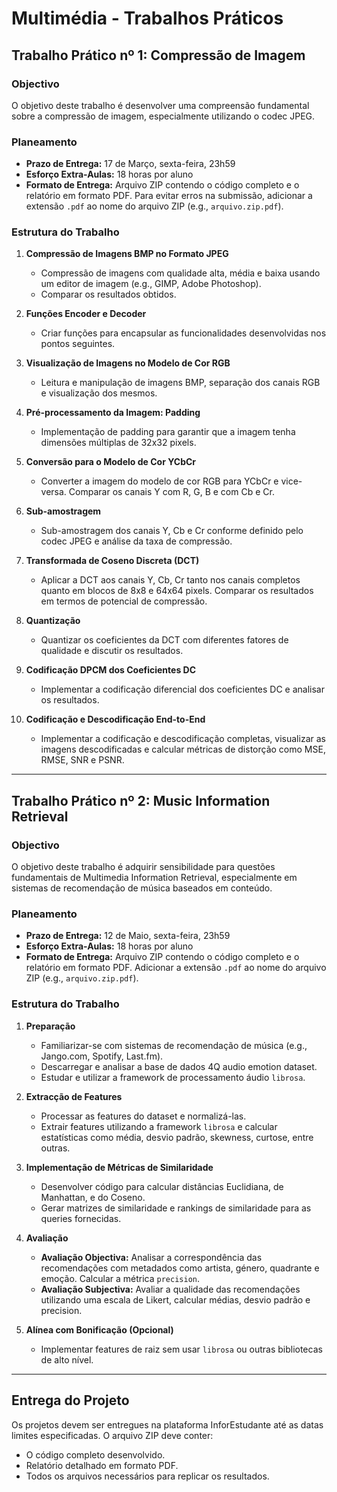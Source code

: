# Multimédia - Trabalhos Práticos

## Trabalho Prático nº 1: Compressão de Imagem

### Objectivo
O objetivo deste trabalho é desenvolver uma compreensão fundamental sobre a compressão de imagem, especialmente utilizando o codec JPEG.

### Planeamento
- **Prazo de Entrega:** 17 de Março, sexta-feira, 23h59
- **Esforço Extra-Aulas:** 18 horas por aluno
- **Formato de Entrega:** Arquivo ZIP contendo o código completo e o relatório em formato PDF. Para evitar erros na submissão, adicionar a extensão `.pdf` ao nome do arquivo ZIP (e.g., `arquivo.zip.pdf`).

### Estrutura do Trabalho

1. **Compressão de Imagens BMP no Formato JPEG**
   - Compressão de imagens com qualidade alta, média e baixa usando um editor de imagem (e.g., GIMP, Adobe Photoshop).
   - Comparar os resultados obtidos.

2. **Funções Encoder e Decoder**
   - Criar funções para encapsular as funcionalidades desenvolvidas nos pontos seguintes.

3. **Visualização de Imagens no Modelo de Cor RGB**
   - Leitura e manipulação de imagens BMP, separação dos canais RGB e visualização dos mesmos.

4. **Pré-processamento da Imagem: Padding**
   - Implementação de padding para garantir que a imagem tenha dimensões múltiplas de 32x32 pixels.

5. **Conversão para o Modelo de Cor YCbCr**
   - Converter a imagem do modelo de cor RGB para YCbCr e vice-versa. Comparar os canais Y com R, G, B e com Cb e Cr.

6. **Sub-amostragem**
   - Sub-amostragem dos canais Y, Cb e Cr conforme definido pelo codec JPEG e análise da taxa de compressão.

7. **Transformada de Coseno Discreta (DCT)**
   - Aplicar a DCT aos canais Y, Cb, Cr tanto nos canais completos quanto em blocos de 8x8 e 64x64 pixels. Comparar os resultados em termos de potencial de compressão.

8. **Quantização**
   - Quantizar os coeficientes da DCT com diferentes fatores de qualidade e discutir os resultados.

9. **Codificação DPCM dos Coeficientes DC**
   - Implementar a codificação diferencial dos coeficientes DC e analisar os resultados.

10. **Codificação e Descodificação End-to-End**
    - Implementar a codificação e descodificação completas, visualizar as imagens descodificadas e calcular métricas de distorção como MSE, RMSE, SNR e PSNR.

---

## Trabalho Prático nº 2: Music Information Retrieval

### Objectivo
O objetivo deste trabalho é adquirir sensibilidade para questões fundamentais de Multimedia Information Retrieval, especialmente em sistemas de recomendação de música baseados em conteúdo.

### Planeamento
- **Prazo de Entrega:** 12 de Maio, sexta-feira, 23h59
- **Esforço Extra-Aulas:** 18 horas por aluno
- **Formato de Entrega:** Arquivo ZIP contendo o código completo e o relatório em formato PDF. Adicionar a extensão `.pdf` ao nome do arquivo ZIP (e.g., `arquivo.zip.pdf`).

### Estrutura do Trabalho

1. **Preparação**
   - Familiarizar-se com sistemas de recomendação de música (e.g., Jango.com, Spotify, Last.fm).
   - Descarregar e analisar a base de dados 4Q audio emotion dataset.
   - Estudar e utilizar a framework de processamento áudio `librosa`.

2. **Extracção de Features**
   - Processar as features do dataset e normalizá-las.
   - Extrair features utilizando a framework `librosa` e calcular estatísticas como média, desvio padrão, skewness, curtose, entre outras.

3. **Implementação de Métricas de Similaridade**
   - Desenvolver código para calcular distâncias Euclidiana, de Manhattan, e do Coseno.
   - Gerar matrizes de similaridade e rankings de similaridade para as queries fornecidas.

4. **Avaliação**
   - **Avaliação Objectiva:** Analisar a correspondência das recomendações com metadados como artista, género, quadrante e emoção. Calcular a métrica `precision`.
   - **Avaliação Subjectiva:** Avaliar a qualidade das recomendações utilizando uma escala de Likert, calcular médias, desvio padrão e precision.

5. **Alínea com Bonificação (Opcional)**
   - Implementar features de raiz sem usar `librosa` ou outras bibliotecas de alto nível.

---

## Entrega do Projeto

Os projetos devem ser entregues na plataforma InforEstudante até as datas limites especificadas. O arquivo ZIP deve conter:
- O código completo desenvolvido.
- Relatório detalhado em formato PDF.
- Todos os arquivos necessários para replicar os resultados.
